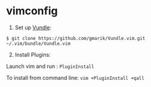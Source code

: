 vimconfig
=========
1. Set up [Vundle](https://github.com/gmarik/Vundle.vim):
  
  `$ git clone https://github.com/gmarik/Vundle.vim.git ~/.vim/bundle/Vundle.vim`

2. Install Plugins:

Launch vim and run : `PluginInstall`

To install from command line: `vim +PluginInstall +qall`
